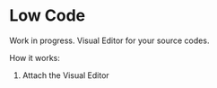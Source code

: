 # Low Code

Work in progress. Visual Editor for your source codes.

How it works:
1. Attach the Visual Editor <script> (a chrome plugin TBD)
2. Start your Svelte / React project in developmen mode
3. Use Visual Editor in your the Chrome/Edge/Firefox.
4. Recompile ...